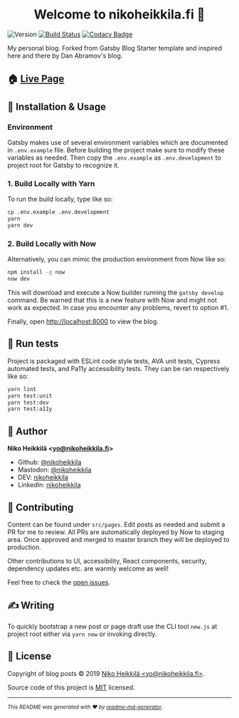 <h1 align="center">Welcome to nikoheikkila.fi 👋</h1>

![Version](https://img.shields.io/badge/version-1.0.0-blue.svg?cacheSeconds=2592000)
[![Build Status](https://travis-ci.com/nikoheikkila/nikoheikkila.fi.svg?branch=master)](https://travis-ci.com/nikoheikkila/nikoheikkila.fi)
[![Codacy Badge](https://api.codacy.com/project/badge/Grade/587ffb2f1f2c47bcb6a3141574dbb440)](https://www.codacy.com/app/nikoheikkila/nikoheikkila.fi?utm_source=github.com&amp;utm_medium=referral&amp;utm_content=nikoheikkila/nikoheikkila.fi&amp;utm_campaign=Badge_Grade)

My personal blog. Forked from Gatsby Blog Starter template and inspired here and there by Dan Abramov's blog.

## 🏠 [Live Page](https://nikoheikkila.fi/)

## 🔧 Installation & Usage

### Environment

Gatsby makes use of several environment variables which are documented in `.env.example` file. Before building the project make sure to modify these variables as needed. Then copy the `.env.example` as `.env.development` to project root for Gatsby to recognize it.

### 1. Build Locally with Yarn

To run the build locally, type like so:

```bash
cp .env.example .env.development
yarn
yarn dev
```

### 2. Build Locally with Now

Alternatively, you can mimic the production environment from Now like so:

```bash
npm install -g now
now dev
```

This will download and execute a Now builder running the `gatsby develop` command. Be warned that this is a new feature with Now and might not work as expected. In case you encounter any problems, revert to option #1.

Finally, open <http://localhost:8000> to view the blog.

## 🤖 Run tests

Project is packaged with ESLint code style tests, AVA unit tests, Cypress automated tests, and Pa11y accessibility tests. They can be ran respectively like so:

```sh
yarn lint
yarn test:unit
yarn test:dev
yarn test:a11y
```

## 👤 Author

**Niko Heikkilä &lt;yo@nikoheikkila.fi&gt;**

* Github: [@nikoheikkila](https://github.com/nikoheikkila)
* Mastodon: [@nikoheikkila](https://mastodon.technology/@nikoheikkila)
* DEV: [nikoheikkila](https://dev.to/nikoheikkila)
* LinkedIn: [nikoheikkila](https://www.linkedin.com/in/nikoheikkila)

## 🤝 Contributing

Content can be found under `src/pages`. Edit posts as needed and submit a PR for me to review. All PRs are automatically deployed by Now to staging area. Once approved and merged to master branch they will be deployed to production.

Other contributions to UI, accessibility, React components, security, dependency updates etc. are warmly welcome as well!

Feel free to check the [open issues](https://github.com/nikoheikkila/nikoheikkila.fi/issues).

## ✍️ Writing

To quickly bootstrap a new post or page draft use the CLI tool `new.js`
at project root either via `yarn new` or invoking directly.

## 📝 License

Copyright of blog posts © 2019 [Niko Heikkilä &lt;yo@nikoheikkila.fi&gt;](https://github.com/nikoheikkila).

Source code of this project is [MIT](https://github.com/nikoheikkila/nikoheikkila.fi/blob/master/LICENSE-website) licensed.

***

<small>_This README was generated with ❤️ by [readme-md-generator](https://github.com/kefranabg/readme-md-generator)_.</small>
